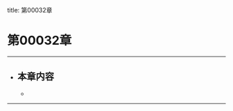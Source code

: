 title: 第00032章
# 第00032章
-------------------------------------------------
- 本章内容
    - 
    - 
-------------------------------------------------
